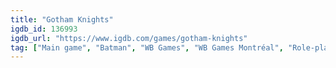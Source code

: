 ```yaml
---
title: "Gotham Knights"
igdb_id: 136993
igdb_url: "https://www.igdb.com/games/gotham-knights"
tag: ["Main game", "Batman", "WB Games", "WB Games Montréal", "Role-playing (RPG)", "Hack and slash/Beat 'em up", "Adventure", "Single player", "Multiplayer", "Co-operative", "Third person", "Action", "Open world", "Mystery"]
---
```

